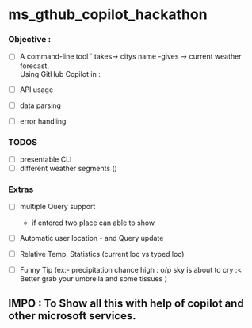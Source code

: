 # ms_gthub_copilot_hackathon

### Objective : 
- [ ] A command-line tool 
` takes-> citys name -gives -> current weather forecast.  
Using GitHub Copilot in :  
- [ ] API usage  
- [ ] data parsing  
- [ ] error handling


### TODOS
- [ ] presentable CLI   
- [ ] different weather segments ()

### Extras
- [ ] multiple Query support  
    - if entered two place can able to show 
- [ ] Automatic user location - and Query update
- [ ] Relative Temp. Statistics (current loc vs typed loc)
- [ ] Funny Tip (ex:- precipitation chance high : o/p sky is about to cry :< Better grab your umbrella and some tissues )




## IMPO : To Show all this with help of copilot and other microsoft services.



 
